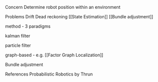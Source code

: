 Concern
Determine robot position within an environment

Problems
Drift
Dead reckoning
[[State Estimation]]
[[Bundle adjustment]]

method - 3 paradigms

kalman filter

particle filter

graph-based - e.g. [[Factor Graph Localization]]

Bundle adjustment

References
Probabilistic Robotics by Thrun